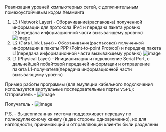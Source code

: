 Реализация уровней компьютерных сетей, с дополнительным помехоустойчивым кодом Хемминга
1) L3 (Network Layer) - Оборачивание(распаковка) полученной информации для протокола IPv4 и передача пакета уровню L2(передача информационной части вызывающему уровню)
![image](https://github.com/user-attachments/assets/cd017a21-455a-47c1-afe1-584d83ab762f)
2) L2 (Data Link Layer) - Оборачивание(распаковка) полученной информации в пакеты PPP (Point-to-point Protocol) и передача пакета L1(передача информационной части вызывающему уровню)
![image](https://github.com/user-attachments/assets/88eda911-af5c-46b8-9e37-a90264c5d6bc)
3) L1 (Physical Layer) - Инициализация и подключение Serial Port, с дальнейшей побайтовой передачей информации и отправление пакета L1-получателя(передача информационной части вызывающему уровню)

Пример работы программы (для эмуляции кабельного подключения используется виртуальные последовательные порты VSPE): 
Отправитель - 
![image](https://github.com/user-attachments/assets/1eaf2983-7311-43cd-89d5-07f96ad6b6e4)

Получатель -
![image](https://github.com/user-attachments/assets/fbd0ecd2-4014-4e25-94bb-96d4616e75cc)


P.S. - Вышеописанная система поддерживает передачу по полнодуплексному каналу (в две стороны одновременно), но для наглядности, принимающий и отправляющий клиенты были разделены
